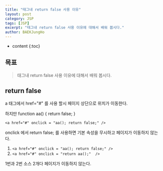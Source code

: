 ```yaml
---
title: "태그내 return false 사용 이유"
layout: post
category: JSP
tags: [JSP]
excerpt: "태그내 return false 사용 이유에 대해서 배워 봅시다."
author: BAEKJungHo
---
```


* content
{:toc}

## 목표

  > 태그내 return false 사용 이유에 대해서 배워 봅시다.

## return false

a 태그에서 href="#" 를 사용 할시 페이지 상단으로 위치가 이동한다.

하지만
function aa() {
   return false;
}

`<a href="#" onclick = "aa(); return false;" />`

onclick 에서 return false; 를 사용하면 기본 속성을 무시하고 페이지가 이동하지 않는다.

1. `<a href="#" onclick = "aa(); return false;" />`
2. `<a href="#" onclick = "return aa();"  />`

1번과 2번 소스 2개다 페이지가 이동하지 않는다.

